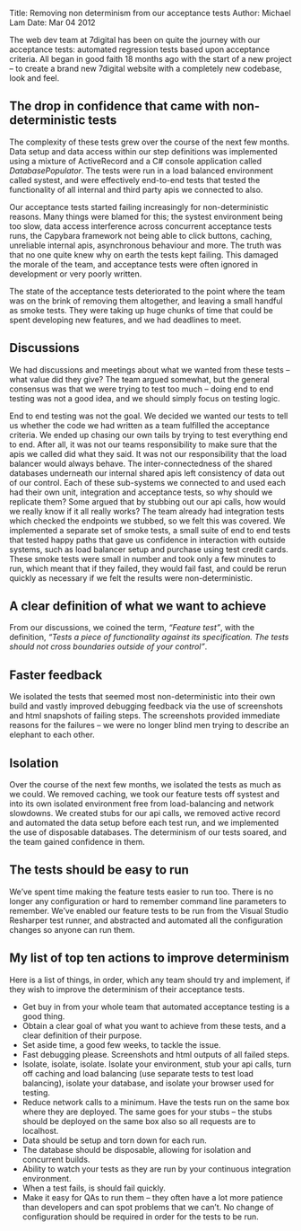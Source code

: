 Title: Removing non determinism from our acceptance tests
Author: Michael Lam
Date: Mar 04 2012

The web dev team at 7digital has been on quite the journey with our acceptance tests: automated regression tests based upon acceptance criteria. All began in good faith 18 months ago with the start of a new project – to create a brand new 7digital website with a completely new codebase, look and feel.

## The drop in confidence that came with non-deterministic tests

The complexity of these tests grew over the course of the next few months. Data setup and data access within our step definitions was implemented using a mixture of ActiveRecord and a C# console application called *DatabasePopulator*. The tests were run in a load balanced environment called systest, and were effectively end-to-end tests that tested the functionality of all internal and third party apis we connected to also.

Our acceptance tests started failing increasingly for non-deterministic reasons. Many things were blamed for this; the systest environment being too slow, data access interference across concurrent acceptance tests runs, the Capybara framework not being able to click buttons, caching, unreliable internal apis, asynchronous behaviour and more. The truth was that no one quite knew why on earth the tests kept failing. This damaged the morale of the team, and acceptance tests were often ignored in development or very poorly written.

The state of the acceptance tests deteriorated to the point where the team was on the brink of removing them altogether, and leaving a small handful as smoke tests. They were taking up huge chunks of time that could be spent developing new features, and we had deadlines to meet.

## Discussions

We had discussions and meetings about what we wanted from these tests – what value did they give? The team argued somewhat, but the general consensus was that we were trying to test too much – doing end to end testing was not a good idea, and we should simply focus on testing logic.

End to end testing was not the goal. We decided we wanted our tests to tell us whether the code we had written as a team fulfilled the acceptance criteria. We ended up chasing our own tails by trying to test everything end to end. After all, it was not our teams responsibility to make sure that the apis we called did what they said. It was not our responsibility that the load balancer would always behave. The inter-connectedness of the shared databases underneath our internal shared apis left consistency of data out of our control. Each of these sub-systems we connected to and used each had their own unit, integration and acceptance tests, so why should we replicate them? Some argued that by stubbing out our api calls, how would we really know if it all really works? The team already had integration tests which checked the endpoints we stubbed, so we felt this was covered. We implemented a separate set of smoke tests, a small suite of end to end tests that tested happy paths that gave us confidence in interaction with outside systems, such as load balancer setup and purchase using test credit cards. These smoke tests were small in number and took only a few minutes to run, which meant that if they failed, they would fail fast, and could be rerun quickly as necessary if we felt the results were non-deterministic.

## A clear definition of what we want to achieve

From our discussions, we coined the term, *“Feature test”*, with the definition, *“Tests a piece of functionality against its specification. The tests should not cross boundaries outside of your control”*.

## Faster feedback

We isolated the tests that seemed most non-deterministic into their own build and vastly improved debugging feedback via the use of screenshots and html snapshots of failing steps. The screenshots provided immediate reasons for the failures – we were no longer blind men trying to describe an elephant to each other.

## Isolation

Over the course of the next few months, we isolated the tests as much as we could. We removed caching, we took our feature tests off systest and into its own isolated environment free from load-balancing and network slowdowns. We created stubs for our api calls, we removed active record and automated the data setup before each test run, and we implemented the use of disposable databases. The determinism of our tests soared, and the team gained confidence in them.

## The tests should be easy to run

We’ve spent time making the feature tests easier to run too. There is no longer any configuration or hard to remember command line parameters to remember. We’ve enabled our feature tests to be run from the Visual Studio Resharper test runner, and abstracted and automated all the configuration changes so anyone can run them.

## My list of top ten actions to improve determinism

Here is a list of things, in order, which any team should try and implement, if they wish to improve the determinism of their acceptance tests.

*	Get buy in from your whole team that automated acceptance testing is a good thing.
*	Obtain a clear goal of what you want to achieve from these tests, and a clear definition of their purpose.
*	Set aside time, a good few weeks, to tackle the issue.
*	Fast debugging please. Screenshots and html outputs of all failed steps.
*	Isolate, isolate, isolate. Isolate your environment, stub your api calls, turn off caching and load balancing (use separate tests to test load balancing), isolate your database, and isolate your browser used for testing.
*	Reduce network calls to a minimum. Have the tests run on the same box where they are deployed. The same goes for your stubs – the stubs should be deployed on the same box also so all requests are to localhost.
*	Data should be setup and torn down for each run.
*	The database should be disposable, allowing for isolation and concurrent builds.
*	Ability to watch your tests as they are run by your continuous integration environment.
*	When a test fails, is should fail quickly.
*	Make it easy for QAs to run them – they often have a lot more patience than developers and can spot problems that we can’t. No change of configuration should be required in order for the tests to be run.